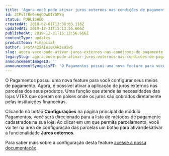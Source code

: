 ```yaml
---
title: 'Agora você pode ativar juros externos nas condições de pagamento'
id: 2CPvlfBe5e6gGQwUIYQMYq
status: PUBLISHED
createdAt: 2018-02-01T13:38:03.118Z
updatedAt: 2019-12-31T15:13:56.666Z
publishedAt: 2019-12-31T15:13:56.666Z
contentType: updates
productTeam: Financial
author: 245tA425AIeioKAk2eaiwS
slug: agora-voce-pode-ativar-juros-externos-nas-condicoes-de-pagamento
legacySlug: agora-voce-pode-ativar-juros-externos-nas-condicoes-de-pagamento
announcementImageID: ''
announcementSynopsisPT: 'O Pagamentos possui uma nova feature para você configurar seus meios de pagamento.'
---
```


O Pagamentos possui uma nova feature para você configurar seus meios de pagamento. Agora, é possível ativar a aplicação de juros externos nas parcelas dos seus produtos. Uma função que atende às necessidades das lojas VTEX que operam em países onde os juros são cobrados diretamente pelas instituições financeiras.

Clicando no botão __Configurações__ na página principal do módulo Pagamentos, você será direcionado para a lista de métodos de pagamento cadastrados na sua loja. Ao clicar em um que permita parcelamento, você vai ter na área de configuração das parcelas um botão para ativar/desativar a funcionalidade __Juros externos__. 

Para saber mais sobre a configuração desta feature [acesse a nossa documentação](/pt/tutorial/condicoes-de-pagamento#juros-externos).

